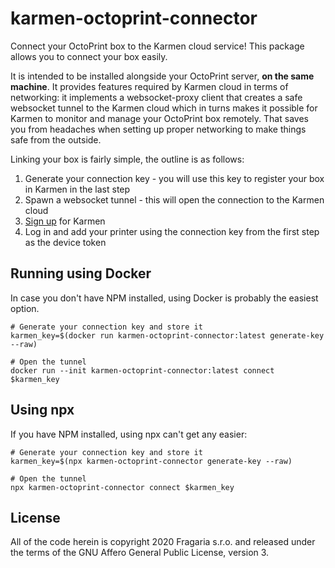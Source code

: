 # karmen-octoprint-connector

Connect your OctoPrint box to the Karmen cloud service! This package allows
you to connect your box easily.

It is intended to be installed alongside your OctoPrint server, **on the same
machine**. It provides features required by Karmen cloud in terms of networking:
it implements a websocket-proxy client that creates a safe websocket tunnel to
the Karmen cloud which in turns makes it possible for Karmen to monitor and
manage your OctoPrint box remotely. That saves you from headaches when setting
up proper networking to make things safe from the outside.

Linking your box is fairly simple, the outline is as follows:

1. Generate your connection key - you will use this key to register your box in Karmen in the last step
2. Spawn a websocket tunnel - this will open the connection to the Karmen cloud
3. [Sign up](https://karmen.tech/register) for Karmen
4. Log in and add your printer using the connection key from the first step as the device token

## Running using Docker

In case you don't have NPM installed, using Docker is probably the easiest option.

```
# Generate your connection key and store it
karmen_key=$(docker run karmen-octoprint-connector:latest generate-key --raw)

# Open the tunnel
docker run --init karmen-octoprint-connector:latest connect $karmen_key
```

## Using npx

If you have NPM installed, using npx can't get any easier:

```
# Generate your connection key and store it
karmen_key=$(npx karmen-octoprint-connector generate-key --raw)

# Open the tunnel
npx karmen-octoprint-connector connect $karmen_key
```

## License

All of the code herein is copyright 2020 Fragaria s.r.o. and released under the
terms of the GNU Affero General Public License, version 3.
